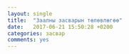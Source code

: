 ```yaml
---
layout: single
title:  "Заалны засварын төлөвлөгөө"
date:   2017-06-21 15:50:28 +0200
categories: засвар
comments: yes
---
```


